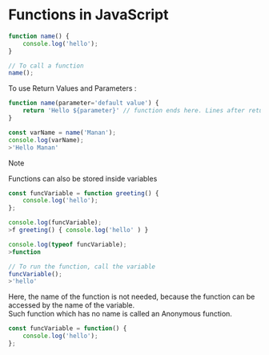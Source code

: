 # Functions in JavaScript

```javascript
function name() {
    console.log('hello');
}

// To call a function
name();
```

To use Return Values and Parameters :

```javascript
function name(parameter='default value') {
    return 'Hello ${parameter}' // function ends here. Lines after return are not executed
}

const varName = name('Manan');
console.log(varName);
>'Hello Manan'
```

>[!NOTE]

Functions can also be stored inside variables

```js
const funcVariable = function greeting() {
    console.log('hello');
};

console.log(funcVariable);
>f greeting() { console.log('hello' ) }

console.log(typeof funcVariable);
>function

// To run the function, call the variable
funcVariable();
>'hello'
```

Here, the name of the function is not needed, because the function can be accessed by the name of the variable.  
Such function which has no name is called an Anonymous function.

```js
const funcVariable = function() {
    console.log('hello');
};
```

